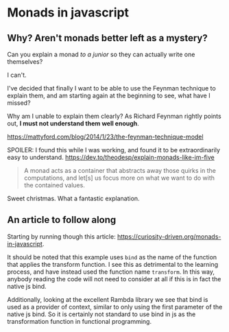 # Monads in javascript

## Why? Aren't monads better left as a mystery?

Can you explain a monad *to a junior* so they can actually write one themselves?

I can't.

I've decided that finally I want to be able to use the Feynman technique to
explain them, and am starting again at the beginning to see, what have I missed?

Why am I unable to explain them clearly? As Richard Feynman rightly points out,
**I must not understand them well enough**.

https://mattyford.com/blog/2014/1/23/the-feynman-technique-model

SPOILER: I found this while I was working, and found it to be extraordinarily
easy to understand. https://dev.to/theodesp/explain-monads-like-im-five

> A monad acts as a container that abstracts away those quirks in the computations,
> and let[s] us focus more on what we want to do with the contained values.

Sweet christmas. What a fantastic explanation.

## An article to follow along

Starting by running though this article:
https://curiosity-driven.org/monads-in-javascript.

It should be noted that this example uses `bind` as the name of the function that
applies the transform function. I see this as detrimental to the learning process,
and have instead used the function name `transform`. In this way, anybody reading
the code will not need to consider at all if this is in fact the native js bind.

Additionally, looking at the excellent Rambda library we see that bind is used
as a provider of context, similar to only using the first parameter of the
native js bind. So it is certainly not standard to use bind in js as the
transformation function in functional programming.

